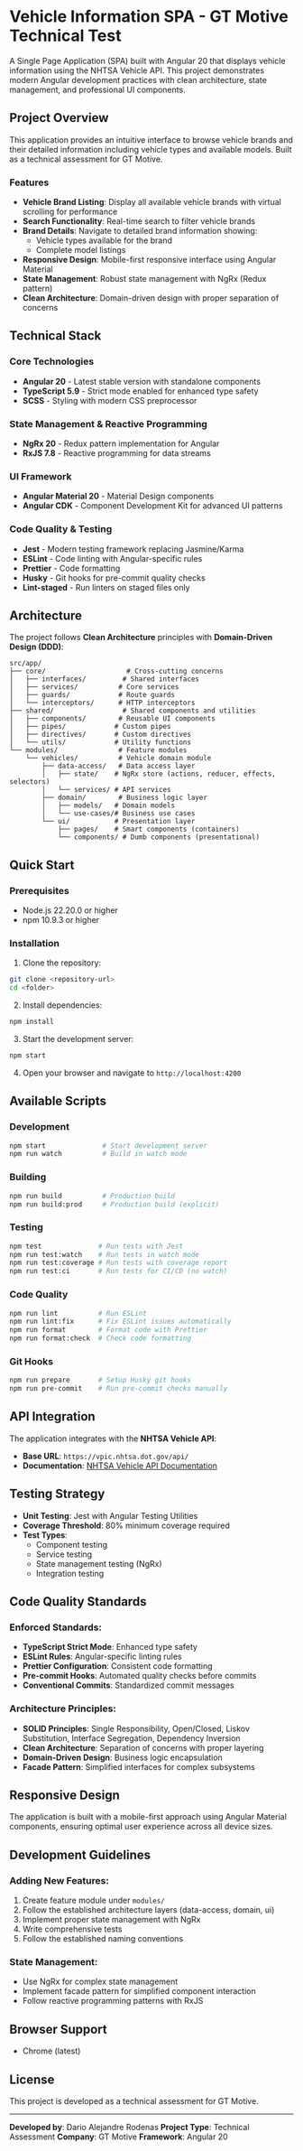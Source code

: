 # Vehicle Information SPA - GT Motive Technical Test

A Single Page Application (SPA) built with Angular 20 that displays vehicle information using the NHTSA Vehicle API. This project demonstrates modern Angular development practices with clean architecture, state management, and professional UI components.

## Project Overview

This application provides an intuitive interface to browse vehicle brands and their detailed information including vehicle types and available models. Built as a technical assessment for GT Motive.

### Features

- **Vehicle Brand Listing**: Display all available vehicle brands with virtual scrolling for performance
- **Search Functionality**: Real-time search to filter vehicle brands
- **Brand Details**: Navigate to detailed brand information showing:
  - Vehicle types available for the brand
  - Complete model listings
- **Responsive Design**: Mobile-first responsive interface using Angular Material
- **State Management**: Robust state management with NgRx (Redux pattern)
- **Clean Architecture**: Domain-driven design with proper separation of concerns

## Technical Stack

### Core Technologies
- **Angular 20** - Latest stable version with standalone components
- **TypeScript 5.9** - Strict mode enabled for enhanced type safety
- **SCSS** - Styling with modern CSS preprocessor

### State Management & Reactive Programming
- **NgRx 20** - Redux pattern implementation for Angular
- **RxJS 7.8** - Reactive programming for data streams

### UI Framework
- **Angular Material 20** - Material Design components
- **Angular CDK** - Component Development Kit for advanced UI patterns

### Code Quality & Testing
- **Jest** - Modern testing framework replacing Jasmine/Karma
- **ESLint** - Code linting with Angular-specific rules
- **Prettier** - Code formatting
- **Husky** - Git hooks for pre-commit quality checks
- **Lint-staged** - Run linters on staged files only

## Architecture

The project follows **Clean Architecture** principles with **Domain-Driven Design (DDD)**:

```
src/app/
├── core/                    # Cross-cutting concerns
│   ├── interfaces/         # Shared interfaces
│   ├── services/          # Core services
│   ├── guards/            # Route guards
│   └── interceptors/      # HTTP interceptors
├── shared/                 # Shared components and utilities
│   ├── components/        # Reusable UI components
│   ├── pipes/            # Custom pipes
│   ├── directives/       # Custom directives
│   └── utils/            # Utility functions
└── modules/               # Feature modules
    └── vehicles/          # Vehicle domain module
        ├── data-access/   # Data access layer
        │   ├── state/    # NgRx store (actions, reducer, effects, selectors)
        │   └── services/ # API services
        ├── domain/        # Business logic layer
        │   ├── models/   # Domain models
        │   └── use-cases/# Business use cases
        └── ui/           # Presentation layer
            ├── pages/    # Smart components (containers)
            └── components/ # Dumb components (presentational)
```

## Quick Start

### Prerequisites
- Node.js 22.20.0 or higher
- npm 10.9.3 or higher

### Installation

1. Clone the repository:
```bash
git clone <repository-url>
cd <folder>
```

2. Install dependencies:
```bash
npm install
```

3. Start the development server:
```bash
npm start
```

4. Open your browser and navigate to `http://localhost:4200`

## Available Scripts

### Development
```bash
npm start              # Start development server
npm run watch          # Build in watch mode
```

### Building
```bash
npm run build          # Production build
npm run build:prod     # Production build (explicit)
```

### Testing
```bash
npm test              # Run tests with Jest
npm run test:watch    # Run tests in watch mode
npm run test:coverage # Run tests with coverage report
npm run test:ci       # Run tests for CI/CD (no watch)
```

### Code Quality
```bash
npm run lint          # Run ESLint
npm run lint:fix      # Fix ESLint issues automatically
npm run format        # Format code with Prettier
npm run format:check  # Check code formatting
```

### Git Hooks
```bash
npm run prepare       # Setup Husky git hooks
npm run pre-commit    # Run pre-commit checks manually
```

## API Integration

The application integrates with the **NHTSA Vehicle API**:
- **Base URL**: `https://vpic.nhtsa.dot.gov/api/`
- **Documentation**: [NHTSA Vehicle API Documentation](https://vpic.nhtsa.dot.gov/api/)


## Testing Strategy

- **Unit Testing**: Jest with Angular Testing Utilities
- **Coverage Threshold**: 80% minimum coverage required
- **Test Types**:
  - Component testing
  - Service testing
  - State management testing (NgRx)
  - Integration testing

## Code Quality Standards

### Enforced Standards:
- **TypeScript Strict Mode**: Enhanced type safety
- **ESLint Rules**: Angular-specific linting rules
- **Prettier Configuration**: Consistent code formatting
- **Pre-commit Hooks**: Automated quality checks before commits
- **Conventional Commits**: Standardized commit messages

### Architecture Principles:
- **SOLID Principles**: Single Responsibility, Open/Closed, Liskov Substitution, Interface Segregation, Dependency Inversion
- **Clean Architecture**: Separation of concerns with proper layering
- **Domain-Driven Design**: Business logic encapsulation
- **Facade Pattern**: Simplified interfaces for complex subsystems

## Responsive Design

The application is built with a mobile-first approach using Angular Material components, ensuring optimal user experience across all device sizes.

## Development Guidelines

### Adding New Features:
1. Create feature module under `modules/`
2. Follow the established architecture layers (data-access, domain, ui)
3. Implement proper state management with NgRx
4. Write comprehensive tests
5. Follow the established naming conventions

### State Management:
- Use NgRx for complex state management
- Implement facade pattern for simplified component interaction
- Follow reactive programming patterns with RxJS

## Browser Support

- Chrome (latest)

## License

This project is developed as a technical assessment for GT Motive.

---

**Developed by**: Dario Alejandre Rodenas
**Project Type**: Technical Assessment
**Company**: GT Motive
**Framework**: Angular 20
